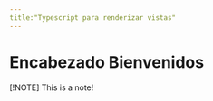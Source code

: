 ```yaml
---
title:"Typescript para renderizar vistas"
---
```


# Encabezado Bienvenidos
[!NOTE] This is a note!